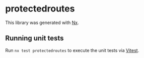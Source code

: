 # protectedroutes

This library was generated with [Nx](https://nx.dev).

## Running unit tests

Run `nx test protectedroutes` to execute the unit tests via [Vitest](https://vitest.dev/).
